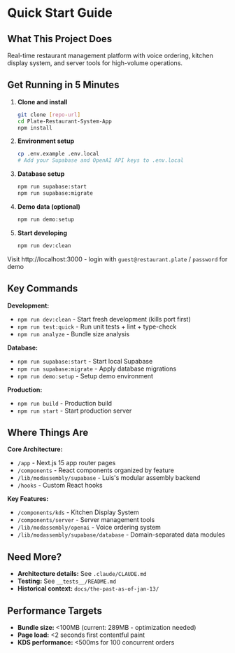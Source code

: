# Quick Start Guide

## What This Project Does
Real-time restaurant management platform with voice ordering, kitchen display system, and server tools for high-volume operations.

## Get Running in 5 Minutes

1. **Clone and install**
   ```bash
   git clone [repo-url]
   cd Plate-Restaurant-System-App
   npm install
   ```

2. **Environment setup**
   ```bash
   cp .env.example .env.local
   # Add your Supabase and OpenAI API keys to .env.local
   ```

3. **Database setup**
   ```bash
   npm run supabase:start
   npm run supabase:migrate
   ```

4. **Demo data (optional)**
   ```bash
   npm run demo:setup
   ```

5. **Start developing**
   ```bash
   npm run dev:clean
   ```

Visit http://localhost:3000 - login with `guest@restaurant.plate` / `password` for demo

## Key Commands

**Development:**
- `npm run dev:clean` - Start fresh development (kills port first)
- `npm run test:quick` - Run unit tests + lint + type-check
- `npm run analyze` - Bundle size analysis

**Database:**
- `npm run supabase:start` - Start local Supabase
- `npm run supabase:migrate` - Apply database migrations
- `npm run demo:setup` - Setup demo environment

**Production:**
- `npm run build` - Production build
- `npm run start` - Start production server

## Where Things Are

**Core Architecture:**
- `/app` - Next.js 15 app router pages
- `/components` - React components organized by feature
- `/lib/modassembly/supabase` - Luis's modular assembly backend
- `/hooks` - Custom React hooks

**Key Features:**
- `/components/kds` - Kitchen Display System
- `/components/server` - Server management tools
- `/lib/modassembly/openai` - Voice ordering system
- `/lib/modassembly/supabase/database` - Domain-separated data modules

## Need More?

- **Architecture details:** See `.claude/CLAUDE.md`
- **Testing:** See `__tests__/README.md`
- **Historical context:** `docs/the-past-as-of-jan-13/`

## Performance Targets

- **Bundle size:** <100MB (current: 289MB - optimization needed)
- **Page load:** <2 seconds first contentful paint
- **KDS performance:** <500ms for 100 concurrent orders